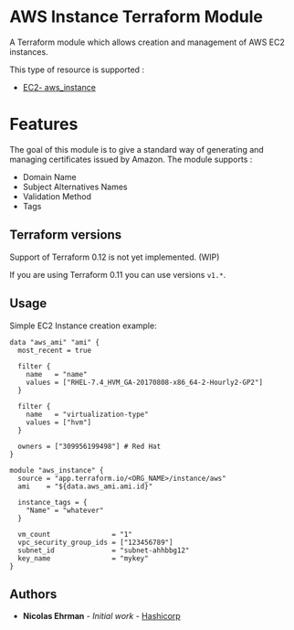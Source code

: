 # AWS Instance Terraform Module 

A Terraform module which allows creation and management of AWS EC2 instances.

This type of resource is supported :
- [EC2- aws_instance](https://www.terraform.io/docs/providers/aws/r/instance.html)

# Features

The goal of this module is to give a standard way of generating and managing certificates issued by Amazon.
The module supports :

- Domain Name
- Subject Alternatives Names
- Validation Method
- Tags

## Terraform versions

Support of Terraform 0.12 is not yet implemented. (WIP)

If you are using Terraform 0.11 you can use versions `v1.*`.

## Usage

Simple EC2 Instance creation example: 

```hcl
data "aws_ami" "ami" {
  most_recent = true

  filter {
    name   = "name"
    values = ["RHEL-7.4_HVM_GA-20170808-x86_64-2-Hourly2-GP2"]
  }

  filter {
    name   = "virtualization-type"
    values = ["hvm"]
  }

  owners = ["309956199498"] # Red Hat
}

module "aws_instance" {
  source = "app.terraform.io/<ORG_NAME>/instance/aws"
  ami    = "${data.aws_ami.ami.id}"

  instance_tags = {
    "Name" = "whatever"
  }

  vm_count               = "1"
  vpc_security_group_ids = ["123456789"]
  subnet_id              = "subnet-ahhbbg12"
  key_name               = "mykey"
}
```

## Authors

* **Nicolas Ehrman** - *Initial work* - [Hashicorp](https://www.hashicorp.com)



